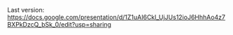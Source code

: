 Last version:
https://docs.google.com/presentation/d/1Z1uAI6Ckl_UjJUs12ioJ6HhhAo4z7BXPkDzcQ_bSk_0/edit?usp=sharing
